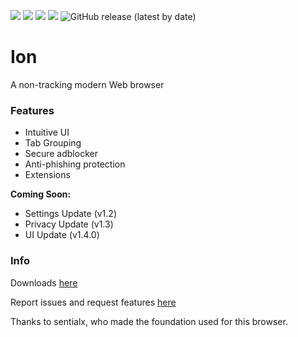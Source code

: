 <a href="https://github.com/CohejhIon/releases"><img src="https://img.shields.io/github/downloads/COHEJH/Ion/total?style=for-the-badge"></a>
<img src="https://img.shields.io/github/languages/count/Cohejh/Ion?color=%2397CA00&label=Languages%20used&style=for-the-badge">
<a href="https://github.com/Cohejh/Ion/blob/main/LICENCE"><img src="https://img.shields.io/github/license/cohejh/ion?style=for-the-badge"></a>
<a href="https://cohejh.com"><img src="https://img.shields.io/badge/Website-cohejh.com-green?style=for-the-badge&logo=google-chrome&logoColor=white"></a>
<img alt="GitHub release (latest by date)" src="https://img.shields.io/badge/Version-1.1-green?style=for-the-badge">
# Ion
A non-tracking modern Web browser

### Features
- Intuitive UI
- Tab Grouping
- Secure adblocker
- Anti-phishing protection
- Extensions

**Coming Soon:**
- Settings Update (v1.2)
- Privacy Update (v1.3)
- UI Update (v1.4.0)

### Info

Downloads [here](https://github.com/Cohejh/Ion/releases)

Report issues and request features [here](https://github.com/Cohejh/Ion/issues)

Thanks to sentialx, who made the foundation used for this browser.
